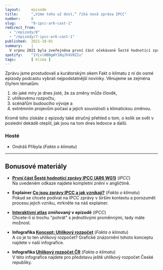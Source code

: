 ```yaml
---
layout:     episode
title:      "„Víme toho už dost,“ říká nová zpráva IPCC"
number:     8
slug:       "8-ipcc-ar6-cast-1"
redirect_from: 
  - "/epizody/8"
  - "/epizody/7-ipcc-ar6-cast-1"
published:  2021-10-01
summary:    |
  V srpnu 2021 byla zveřejněna první část očekávané Šesté hodnotící zprávy IPCC, dokumentu shrnujícího vědecké poznatky, které se týkají fyzikální podstaty změn klimatu. Najdeme v ní tedy například data o teplotách, srážkách a podobně.
spotify:    "1YLvl0BBgWY1NqJhXV0ZIu"
tags:       [ klima ]
---
```


Zprávu jsme prostudovali a kurátorským okem Fakt o klimatu z ní do osmé epizody podcastu vybrali nejpodstatnější novinky. Věnujeme se zejména čtyřem tématům: 

1. do jaké míry je dnes jisté, že za změny může člověk,
2. uhlíkovému rozpočtu,
3. scénářům budoucího vývoje a
4. extrémním projevům počasí a jejich souvislosti s klimatickou změnou.

Kromě toho získáte z epizody také stručný přehled o tom, o kolik se svět v poslední dekádě oteplil, jak jsou na tom dnes ledovce a další.

### Hosté

* Ondráš Přibyla (_Fakta o klimatu_)

---

## Bonusové materiály

<div class="bonus-material" markdown="1">

* **[První část Šesté hodnotící zprávy IPCC (AR6 WG1)](https://www.ipcc.ch/report/ar6/wg1/)** (_IPCC_)  
  Na uvedeném odkaze najdete kompletní znění v angličtině.

* **Explainer [Co jsou zprávy IPCC a jak vznikají?](https://faktaoklimatu.cz/explainery/zpravy-ipcc)** (_Fakta o klimatu_)  
  Pokud se chcete podívat na IPCC zprávy v širším kontextu a porozumět procesu jejich vzniku, mrkněte na náš explainer.

* **[Interaktivní atlas](https://interactive-atlas.ipcc.ch/) zmiňovaný v epizodě** (_IPCC_)  
  Chcete-li si trochu "pohrát" s jednotlivými proměnnými, tady máte možnost.

* **Infografika [Koncept: Uhlíkový rozpočet](https://faktaoklimatu.cz/infografiky/koncept-uhlikovy-rozpocet)** (_Fakta o klimatu_)  
  A co je to ten uhlíkový rozpočet? Grafické znázornění tohoto konceptu najdete v naší infografice.

* **Infografika [Uhlíkový rozpočet ČR](https://faktaoklimatu.cz/infografiky/uhlikovy-rozpocet-cr)** (_Fakta o klimatu_)  
  V této infografice najdete pro představu ještě uhlíkový rozpočet České republiky.

</div>
